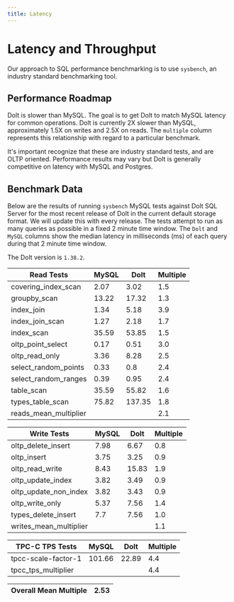 ```yaml
---
title: Latency
---
```


# Latency and Throughput

Our approach to SQL performance benchmarking is to use `sysbench`, an
industry standard benchmarking tool.

## Performance Roadmap

Dolt is slower than MySQL. The goal is to get Dolt to match 
MySQL latency for common operations. Dolt is currently 2X slower 
than MySQL, approximately 1.5X on writes and 2.5X on reads. The 
`multiple` column represents this relationship with regard to a 
particular benchmark.

It's important recognize that these are industry standard tests, and
are OLTP oriented. Performance results may vary but Dolt is 
generally competitive on latency with MySQL and Postgres.

## Benchmark Data

Below are the results of running `sysbench` MySQL tests against Dolt
SQL Server for the most recent release of Dolt in the current default 
storage format. We will update this with every release. The tests 
attempt to run as many queries as possible in a fixed 2 minute time 
window. The `Dolt` and `MySQL` columns show the median latency in 
milliseconds (ms) of each query during that 2 minute time window.

The Dolt version is `1.38.2`.

<!-- START___DOLT___LATENCY_RESULTS_TABLE -->
|       Read Tests        | MySQL |  Dolt  | Multiple |
|-------------------------|-------|--------|----------|
| covering\_index\_scan   |  2.07 |   3.02 |      1.5 |
| groupby\_scan           | 13.22 |  17.32 |      1.3 |
| index\_join             |  1.34 |   5.18 |      3.9 |
| index\_join\_scan       |  1.27 |   2.18 |      1.7 |
| index\_scan             | 35.59 |  53.85 |      1.5 |
| oltp\_point\_select     |  0.17 |   0.51 |      3.0 |
| oltp\_read\_only        |  3.36 |   8.28 |      2.5 |
| select\_random\_points  |  0.33 |    0.8 |      2.4 |
| select\_random\_ranges  |  0.39 |   0.95 |      2.4 |
| table\_scan             | 35.59 |  55.82 |      1.6 |
| types\_table\_scan      | 75.82 | 137.35 |      1.8 |
| reads\_mean\_multiplier |       |        |      2.1 |

|       Write Tests        | MySQL | Dolt  | Multiple |
|--------------------------|-------|-------|----------|
| oltp\_delete\_insert     |  7.98 |  6.67 |      0.8 |
| oltp\_insert             |  3.75 |  3.25 |      0.9 |
| oltp\_read\_write        |  8.43 | 15.83 |      1.9 |
| oltp\_update\_index      |  3.82 |  3.49 |      0.9 |
| oltp\_update\_non\_index |  3.82 |  3.43 |      0.9 |
| oltp\_write\_only        |  5.37 |  7.56 |      1.4 |
| types\_delete\_insert    |   7.7 |  7.56 |      1.0 |
| writes\_mean\_multiplier |       |       |      1.1 |

|    TPC-C TPS Tests    | MySQL  | Dolt  | Multiple |
|-----------------------|--------|-------|----------|
| tpcc-scale-factor-1   | 101.66 | 22.89 |      4.4 |
| tpcc\_tps\_multiplier |        |       |      4.4 |

| Overall Mean Multiple | 2.53 |
|-----------------------|------|
<!-- END___DOLT___LATENCY_RESULTS_TABLE -->
<br/>